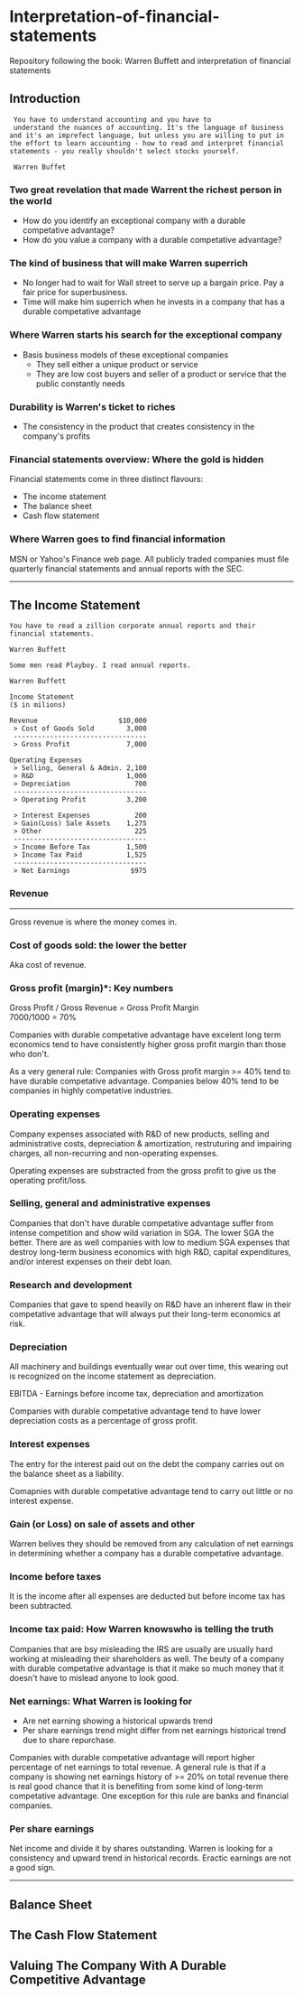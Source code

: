 # Interpretation-of-financial-statements
Repository following the book: Warren Buffett and interpretation of financial statements

## Introduction
```
 You have to understand accounting and you have to
 understand the nuances of accounting. It's the language of business and it's an imprefect language, but unless you are willing to put in the effort to learn accounting - how to read and interpret financial statements - you really shouldn't select stocks yourself. 

 Warren Buffet
```

### Two great revelation that made Warrent the richest person in the world
 - How do you identify an exceptional company with a durable competative advantage?
 - How do you value a company with a durable competative advantage?

### The kind of business that will make Warren superrich

 - No longer had to wait for Wall street to serve up a bargain price. Pay a fair price for superbusiness.
 - Time will make him superrich when he invests in a company that has a durable competative advantage

### Where Warren starts his search for the exceptional company

 - Basis business models of these exceptional companies
   - They sell either a unique product or service
   - They are low cost buyers and seller of a product or service that the public constantly needs

### Durability is Warren's ticket to riches
 - The consistency in the product that creates consistency in the company's profits

### Financial statements overview: Where the gold is hidden
Financial statements come in three distinct flavours:
 - The income statement
 - The balance sheet
 - Cash flow statement

### Where Warren goes to find financial information
MSN or Yahoo's Finance web page. All publicly traded companies must file quarterly financial statements and annual reports with the SEC.  

---

## The Income Statement
```
You have to read a zillion corporate annual reports and their financial statements.

Warren Buffett
```

```
Some men read Playboy. I read annual reports.

Warren Buffett
```

```
Income Statement
($ in milions)

Revenue                    $10,000
 > Cost of Goods Sold        3,000
 ---------------------------------
 > Gross Profit              7,000

Operating Expenses
 > Selling, General & Admin. 2,100
 > R&D                       1,000
 > Depreciation                700
 ---------------------------------
 > Operating Profit          3,200

 > Interest Expenses           200
 > Gain(Loss) Sale Assets    1,275
 > Other                       225
 ---------------------------------
 > Income Before Tax         1,500
 > Income Tax Paid           1,525
 ---------------------------------
 > Net Earnings               $975
```
### Revenue
---
Gross revenue is where the money comes in. 

### Cost of goods sold: the lower the better
Aka cost of revenue.

### Gross profit (margin)*: Key numbers
Gross Profit / Gross Revenue = Gross Profit Margin  
$7000/$1000 = 70%

Companies with durable competative advantage have excelent long term economics tend to have consistently higher gross profit margin than those who don't.

As a very general rule: Companies with Gross profit margin >= 40% tend to have durable competative advantage. Companies below 40% tend to be companies in highly competative industries. 

### Operating expenses

Company expenses associated with R&D of new products, selling and administrative costs, depreciation & amortization, restruturing and impairing charges, all non-recurring and non-operating expenses.

Operating expenses are substracted from the gross profit to give us the operating profit/loss.

### Selling, general and administrative expenses
Companies that don't have durable competative advantage suffer from intense competition and show wild variation in SGA. The lower SGA the better. There are as well companies with low to medium SGA expenses that destroy long-term business economics with high R&D, capital expenditures, and/or interest expenses on their debt loan.

### Research and development
Companies that gave to spend heavily on R&D have an inherent flaw in their competative advantage that will always put their long-term economics at risk.

### Depreciation
All machinery and buildings eventually wear out over time, this wearing out is recognized on the income statement as depreciation.

EBITDA - Earnings before income tax, depreciation and amortization

Companies with durable competative advantage tend to have lower depreciation costs as a percentage of gross profit.

### Interest expenses
The entry for the interest paid out on the debt the company carries out on the balance sheet as a liability.

Comapnies with durable competative advantage tend to carry out little or no interest expense.

### Gain (or Loss) on sale of assets and other
Warren belives they should be removed from any calculation of net earnings in determining whether a company has a durable competative advantage.

### Income before taxes
It is the income after all expenses are deducted but before income tax has been subtracted.

### Income tax paid: How Warren knowswho is telling the truth
Companies that are bsy misleading the IRS are usually are usually hard working at misleading their shareholders as well. The beuty of a company with durable competative advantage is that it make so much money that it doesn't have to mislead anyone to look good.

### Net earnings: What Warren is looking for
- Are net earning showing a historical upwards trend
- Per share earnings trend might differ from net earnings historical trend due to share repurchase.

Companies with durable competative advantage will report higher percentage of net earnings to total revenue. A general rule is that if a company is showing net earnings history of >= 20% on total revenue there is real good chance that it is benefiting from some kind of long-term competative advantage. One exception for this rule are banks and financial companies. 

### Per share earnings
Net income and divide it by shares outstanding. Warren is looking for a consistency and  upward trend in historical records. Eractic earnings are not a good sign.

---

## Balance Sheet

## The Cash Flow Statement  

## Valuing The Company With A Durable Competitive Advantage